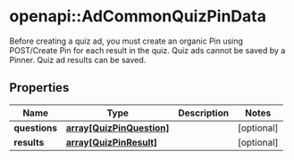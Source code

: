 # openapi::AdCommonQuizPinData

Before creating a quiz ad, you must create an organic Pin using POST/Create Pin for each result in the quiz. Quiz ads cannot be saved by a Pinner. Quiz ad results can be saved.

## Properties
Name | Type | Description | Notes
------------ | ------------- | ------------- | -------------
**questions** | [**array[QuizPinQuestion]**](QuizPinQuestion.md) |  | [optional] 
**results** | [**array[QuizPinResult]**](QuizPinResult.md) |  | [optional] 


